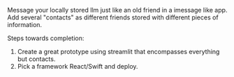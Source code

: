 Message your locally stored llm just like an old friend in a imessage like app. Add several "contacts" as different friends stored with different pieces of information. 

Steps towards completion:
1. Create a great prototype using streamlit that encompasses everything but contacts.
2. Pick a framework React/Swift and deploy.
